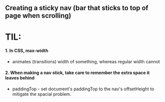 ## Creating a sticky nav (bar that sticks to top of page when scrolling)

# TIL:

#### 1. In CSS, max-width

- animates (transitions) width of something, whereas regular width cannot

#### 2. When making a nav stick, take care to remember the extra space it leaves behind

- paddingTop - set document's paddingTop to the nav's offsetHeight to mitigate the spacial problem.
